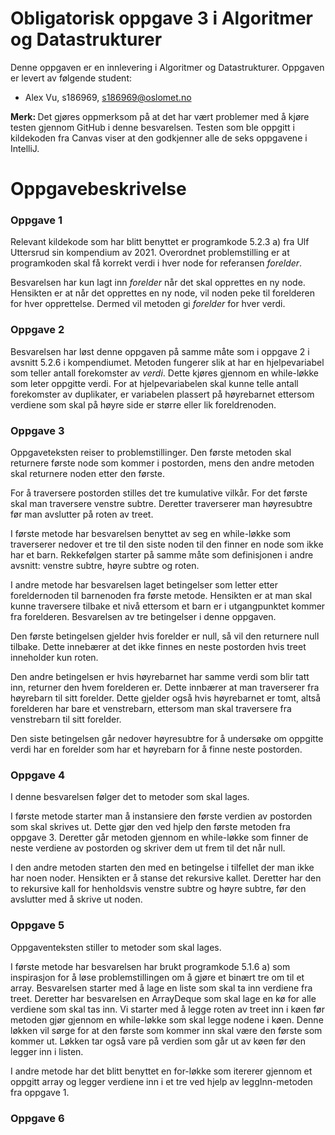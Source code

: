 # Obligatorisk oppgave 3 i Algoritmer og Datastrukturer

Denne oppgaven er en innlevering i Algoritmer og Datastrukturer. 
Oppgaven er levert av følgende student:
* Alex Vu, s186969, s186969@oslomet.no

<p><b>Merk: </b>Det gjøres oppmerksom på at det har vært problemer med å kjøre testen gjennom GitHub i denne 
besvarelsen. Testen som ble oppgitt i kildekoden fra Canvas viser at den godkjenner alle de seks oppgavene i 
IntelliJ.</p>

# Oppgavebeskrivelse

<h3>Oppgave 1</h3>
<p>Relevant kildekode som har blitt benyttet er programkode 5.2.3 a) fra Ulf Uttersrud sin kompendium av 2021. 
Overordnet problemstilling er at programkoden skal få korrekt verdi i hver node for referansen <i>forelder</i>.</p>

<p>Besvarelsen har kun lagt inn <i>forelder</i> når det skal opprettes en ny node. Hensikten er at når det 
opprettes en ny node, vil noden peke til forelderen for hver opprettelse. Dermed vil metoden gi <i>forelder</i> 
for hver verdi.</p>

<h3>Oppgave 2</h3>
<p>Besvarelsen har løst denne oppgaven på samme måte som i oppgave 2 i avsnitt 5.2.6 i kompendiumet. Metoden fungerer 
slik at har en hjelpevariabel som teller antall forekomster av <i>verdi</i>. Dette kjøres gjennom en while-løkke som 
leter oppgitte verdi. For at hjelpevariabelen skal kunne telle antall forekomster av duplikater, er variabelen plassert
på høyrebarnet ettersom verdiene som skal på høyre side er større eller lik foreldrenoden.</p>

<h3>Oppgave 3</h3>
<p>Oppgaveteksten reiser to problemstillinger. Den første metoden skal returnere første node som kommer i postorden, 
mens den andre metoden skal returnere noden etter den første.</p>

<p>For å traversere postorden stilles det tre kumulative vilkår. For det første skal man traversere venstre subtre. 
Deretter traverserer man høyresubtre før man avslutter på roten av treet.</p>

<p>I første metode har besvarelsen benyttet av seg en while-løkke som traverserer nedover et tre til den siste noden
til den finner en node som ikke har et barn. Rekkefølgen starter på samme måte som definisjonen i andre avsnitt: venstre 
subtre, høyre subtre og roten.</p>

<p>I andre metode har besvarelsen laget betingelser som letter etter foreldernoden til barnenoden fra første metode. 
Hensikten er at man skal kunne traversere tilbake et nivå ettersom et barn er i utgangpunktet kommer fra forelderen. 
Besvarelsen av tre betingelser i denne oppgaven.</p>

<p>Den første betingelsen gjelder hvis  forelder er null, så vil den returnere null tilbake. Dette innebærer at det 
ikke finnes en neste postorden hvis treet inneholder kun roten.</p>

<p>Den andre betingelsen er hvis høyrebarnet har samme verdi som blir tatt inn, returner den hvem 
forelderen er. Dette innbærer at man traverserer fra høyrebarn til sitt forelder. Dette gjelder også hvis 
høyrebarnet er tomt, altså forelderen har bare et venstrebarn, ettersom man skal traversere fra venstrebarn til 
sitt forelder.</p>

<p>Den siste betingelsen går nedover høyresubtre for å undersøke om oppgitte verdi har en forelder som har 
et høyrebarn for å finne neste postorden.</p>

<h3>Oppgave 4</h3>
<p>I denne besvarelsen følger det to metoder som skal lages.</p>

<p>I første metode starter man å instansiere den første verdien av postorden som skal skrives ut. Dette gjør den 
ved hjelp den første metoden fra oppgave 3. Deretter går metoden gjennom en while-løkke som finner de neste verdiene 
av postorden og skriver dem ut frem til det når null.</p>

<p>I den andre metoden starten den med en betingelse i tilfellet der man ikke har noen noder. Hensikten er å stanse det 
rekursive kallet. Deretter har den to rekursive kall for henholdsvis venstre subtre og høyre subtre, før den 
avslutter med å skrive ut noden.</p>

<h3>Oppgave 5</h3>
<p>Oppgaventeksten stiller to metoder som skal lages.</p>

<p>I første metode har besvarelsen har brukt programkode 5.1.6 a) som inspirasjon for å løse problemstillingen om å 
gjøre et binært tre om til et array. Besvarelsen starter med å lage en liste som skal ta inn verdiene fra treet. 
Deretter har besvarelsen en ArrayDeque som skal lage en kø for alle verdiene som skal tas inn. Vi starter med å legge 
roten av treet inn i køen før metoden gjør gjennom en while-løkke som skal legge nodene i køen. Denne løkken vil sørge 
for at den første som kommer inn skal være den første som kommer ut. Løkken tar også vare på verdien som går ut 
av køen før den legger inn i listen.</p>

<p>I andre metode har det blitt benyttet en for-løkke som itererer gjennom et oppgitt array og legger verdiene inn i 
et tre ved hjelp av leggInn-metoden fra oppgave 1.</p>

<h3>Oppgave 6</h3>